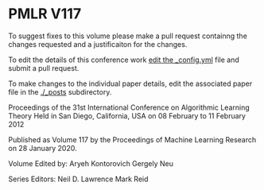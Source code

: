# PMLR V117

To suggest fixes to this volume please make a pull request containng the changes requested and a justificaiton for the changes.

To edit the details of this conference work [edit the _config.yml](./_config.yml) file and submit a pull request.

To make changes to the individual paper details, edit the associated paper file in the [./_posts](./_posts) subdirectory.

Proceedings of the 31st International Conference  on Algorithmic Learning Theory
  Held in San Diego, California, USA on 08 February to 11 February 2012

Published as Volume 117 by the Proceedings of Machine Learning Research on 28 January 2020.

Volume Edited by:
  Aryeh Kontorovich
  Gergely Neu

Series Editors:
  Neil D. Lawrence
  Mark Reid

